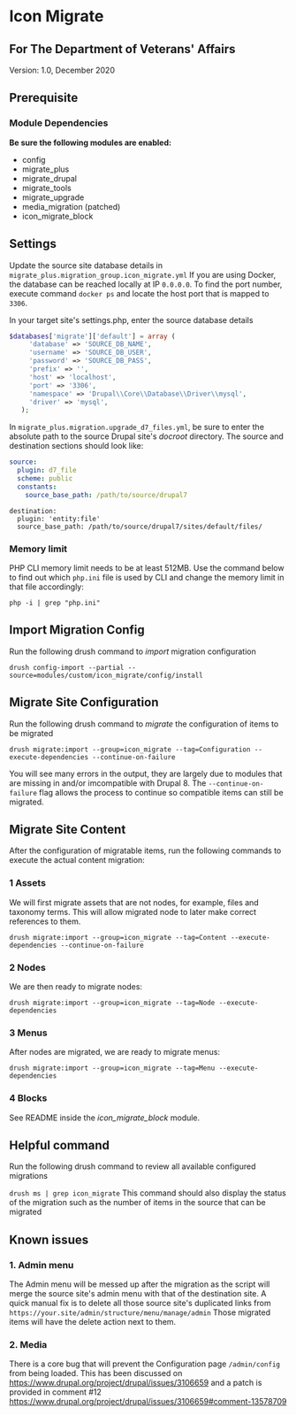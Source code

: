 # Icon Migrate
## For The Department of Veterans' Affairs
Version: 1.0, December 2020

## Prerequisite

### Module Dependencies
**Be sure the following modules are enabled:**
 - config
 - migrate_plus
 - migrate_drupal
 - migrate_tools
 - migrate_upgrade 
 - media_migration (patched)
 - icon_migrate_block
 
## Settings

Update the source site database details in ``migrate_plus.migration_group.icon_migrate.yml`` If you are using Docker, the database can be reached locally at IP `0.0.0.0`. To find the port number, execute command ``docker ps`` and locate the host port that is mapped to ``3306``.

In your target site's settings.php, enter the source database details

```php
$databases['migrate']['default'] = array (
     'database' => 'SOURCE_DB_NAME',
     'username' => 'SOURCE_DB_USER',
     'password' => 'SOURCE_DB_PASS',
     'prefix' => '',
     'host' => 'localhost',
     'port' => '3306',
     'namespace' => 'Drupal\\Core\\Database\\Driver\\mysql',
     'driver' => 'mysql',
   );
```   

In ``migrate_plus.migration.upgrade_d7_files.yml``, be sure to enter the absolute path to the source Drupal site's *docroot* directory. The source and destination sections should look like:

```yaml
source:
  plugin: d7_file
  scheme: public
  constants:
    source_base_path: /path/to/source/drupal7
```
```angular2html
destination:
  plugin: 'entity:file'
  source_base_path: /path/to/source/drupal7/sites/default/files/
```
### Memory limit
PHP CLI memory limit needs to be at least 512MB. Use the command below to find out which ```php.ini``` file is used by CLI and change the memory limit in that file accordingly:

```php -i | grep "php.ini"```

## Import Migration Config

Run the following drush command to *import* migration configuration

``drush config-import --partial --source=modules/custom/icon_migrate/config/install``

## Migrate Site Configuration

Run the following drush command to *migrate* the configuration of items to be migrated

``drush migrate:import --group=icon_migrate --tag=Configuration --execute-dependencies --continue-on-failure``

You will see many errors in the output, they are largely due to modules that are missing in and/or imcompatible with Drupal 8. The ```--continue-on-failure``` flag allows the process to continue so compatible items can still be migrated. 

## Migrate Site Content

After the configuration of migratable items, run the following commands to execute the actual content migration:

### 1 Assets

We will first migrate assets that are not nodes, for example, files and taxonomy terms. This will allow migrated node to later make correct references to them.

``drush migrate:import --group=icon_migrate --tag=Content --execute-dependencies --continue-on-failure``

### 2 Nodes

We are then ready to migrate nodes:

``drush migrate:import --group=icon_migrate --tag=Node --execute-dependencies``

### 3 Menus

After nodes are migrated, we are ready to migrate menus:

``drush migrate:import --group=icon_migrate --tag=Menu --execute-dependencies``

### 4 Blocks

See README inside the *icon_migrate_block* module.

## Helpful command
Run the following drush command to review all available configured migrations

``drush ms | grep icon_migrate``
This command should also display the status of the migration such as the number of items in the source that can be migrated

## Known issues

### 1. Admin menu
The Admin menu will be messed up after the migration as the script will merge the source site's admin menu with that of the destination site. A quick manual fix is to delete all those source site's duplicated links from ``https://your.site/admin/structure/menu/manage/admin`` Those migrated items will have the delete action next to them.

### 2. Media
There is a core bug that will prevent the Configuration page ``/admin/config`` from being loaded. This has been discussed on https://www.drupal.org/project/drupal/issues/3106659 and a patch is provided in comment #12 https://www.drupal.org/project/drupal/issues/3106659#comment-13578709 

